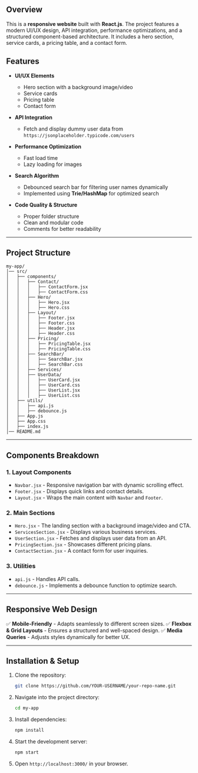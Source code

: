 

## Overview
This is a **responsive  website** built with **React.js**. The project features a modern UI/UX design, API integration, performance optimizations, and a structured component-based architecture. It includes a hero section, service cards, a pricing table, and a contact form.

## Features
- **UI/UX Elements**
  - Hero section with a background image/video
  - Service cards
  - Pricing table
  - Contact form
  
- **API Integration**
  - Fetch and display dummy user data from `https://jsonplaceholder.typicode.com/users`

- **Performance Optimization**
  - Fast load time
  - Lazy loading for images
  
- **Search Algorithm**
  - Debounced search bar for filtering user names dynamically
  - Implemented using **Trie/HashMap** for optimized search

- **Code Quality & Structure**
  - Proper folder structure
  - Clean and modular code
  - Comments for better readability

---

## Project Structure
```
my-app/
│── src/
│   ├── components/
│   │   ├── Contact/
│   │   │   ├── ContactForm.jsx
│   │   │   ├── ContactForm.css
│   │   ├── Hero/
│   │   │   ├── Hero.jsx
│   │   │   ├── Hero.css
│   │   ├── Layout/
│   │   │   ├── Footer.jsx
│   │   │   ├── Footer.css
│   │   │   ├── Header.jsx
│   │   │   ├── Header.css
│   │   ├── Pricing/
│   │   │   ├── PricingTable.jsx
│   │   │   ├── PricingTable.css
│   │   ├── SearchBar/
│   │   │   ├── SearchBar.jsx
│   │   │   ├── SearchBar.css
│   │   ├── Services/
│   │   ├── UserData/
│   │   │   ├── UserCard.jsx
│   │   │   ├── UserCard.css
│   │   │   ├── UserList.jsx
│   │   │   ├── UserList.css
│   ├── utils/
│   │   ├── api.js
│   │   ├── debounce.js
│   ├── App.js
│   ├── App.css
│   ├── index.js
│── README.md
```

---

## Components Breakdown
### **1. Layout Components**
- `Navbar.jsx` - Responsive navigation bar with dynamic scrolling effect.
- `Footer.jsx` - Displays quick links and contact details.
- `Layout.jsx` - Wraps the main content with `Navbar` and `Footer`.

### **2. Main Sections**
- `Hero.jsx` - The landing section with a background image/video and CTA.
- `ServicesSection.jsx` - Displays various business services.
- `UserSection.jsx` - Fetches and displays user data from an API.
- `PricingSection.jsx` - Showcases different pricing plans.
- `ContactSection.jsx` - A contact form for user inquiries.

### **3. Utilities**
- `api.js` - Handles API calls.
- `debounce.js` - Implements a debounce function to optimize search.

---

## Responsive Web Design
✅ **Mobile-Friendly** - Adapts seamlessly to different screen sizes.
✅ **Flexbox & Grid Layouts** - Ensures a structured and well-spaced design.
✅ **Media Queries** - Adjusts styles dynamically for better UX.

---

## Installation & Setup
1. Clone the repository:
   ```sh
   git clone https://github.com/YOUR-USERNAME/your-repo-name.git
   ```
2. Navigate into the project directory:
   ```sh
   cd my-app
   ```
3. Install dependencies:
   ```sh
   npm install
   ```
4. Start the development server:
   ```sh
   npm start
   ```
5. Open `http://localhost:3000/` in your browser.



